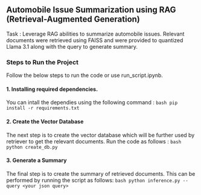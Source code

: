 ## Automobile Issue Summarization using RAG (Retrieval-Augmented Generation)

Task : Leverage RAG abilities to summarize automobile issues. Relevant documents were retrieved using FAISS and were provided to quantized Llama 3.1 along with the query to generate summary.

### Steps to Run the Project
Follow the below steps to run the code or use run_script.ipynb.

#### 1. Installing required dependencies.
You can intall the dependies using the following command :
```bash pip install -r requirements.txt```

#### 2. Create the Vector Database
The next step is to create the vector database which will be further used by retriever to get the relevant documents. Run the code as follows :
```bash python create_db.py```

#### 3. Generate a Summary
The final step is to create the summary of retrieved documents. This can be performed by running the script as follows:
```bash python inference.py --query <your json query>```
